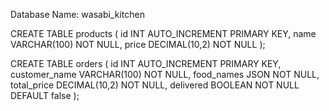 Database Name: wasabi_kitchen

CREATE TABLE products (
  id INT AUTO_INCREMENT PRIMARY KEY,
  name VARCHAR(100) NOT NULL,
  price DECIMAL(10,2) NOT NULL
);

CREATE TABLE orders (
  id INT AUTO_INCREMENT PRIMARY KEY,
  customer_name VARCHAR(100) NOT NULL,
  food_names JSON NOT NULL,
  total_price DECIMAL(10,2) NOT NULL,
  delivered BOOLEAN NOT NULL DEFAULT false
);
